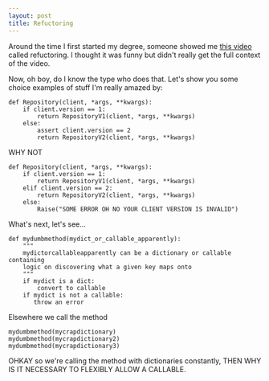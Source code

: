 ```yaml
---
layout: post
title: Refuctoring
---
```

Around the time I first started my degree, someone showed me [this video]() called refuctoring. I thought it was funny but didn't really get the full context of the video.

Now, oh boy, do I know the type who does that.
Let's show you some choice examples of stuff I'm really amazed by:
```
def Repository(client, *args, **kwargs):
    if client.version == 1:
        return RepositoryV1(client, *args, **kwargs)
    else:
        assert client.version == 2
        return RepositoryV2(client, *args, **kwargs)
```
WHY NOT
```
def Repository(client, *args, **kwargs):
    if client.version == 1:
        return RepositoryV1(client, *args, **kwargs)
    elif client.version == 2:
        return RepositoryV2(client, *args, **kwargs)
    else:
        Raise("SOME ERROR OH NO YOUR CLIENT VERSION IS INVALID")
```

What's next, let's see...
```
def mydumbmethod(mydict_or_callable_apparently):
    """
    mydictorcallableapparently can be a dictionary or callable containing
    logic on discovering what a given key maps onto
    """
    if mydict is a dict:
        convert to callable
    if mydict is not a callable:
       throw an error
```
Elsewhere we call the method
```
mydumbmethod(mycrapdictionary)
mydumbmethod(mycrapdictionary2)
mydumbmethod(mycrapdictionary3)
```
OHKAY so we're calling the method with dictionaries constantly, THEN WHY IS IT NECESSARY TO FLEXIBLY ALLOW A CALLABLE. 
